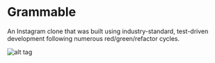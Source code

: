 # Grammable
An Instagram clone that was built using industry-standard, test-driven development following numerous red/green/refactor cycles.

![alt tag](https://user-images.githubusercontent.com/14388583/28289139-61201e20-6af6-11e7-942e-5bbfdf1ee4a1.png)
